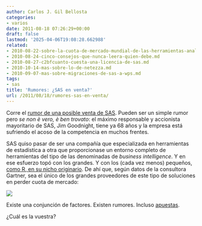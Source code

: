 ```yaml
---
author: Carlos J. Gil Bellosta
categories:
- varios
date: 2011-08-18 07:26:29+00:00
draft: false
lastmod: '2025-04-06T19:08:28.662988'
related:
- 2010-08-22-sobre-la-cuota-de-mercado-mundial-de-las-herramientas-analiticas-de-negocio.md
- 2010-08-24-cinco-consejos-que-nunca-leera-quien-debe.md
- 2010-08-27-c2bfcuanto-cuesta-una-licencia-de-sas.md
- 2010-10-14-mas-sobre-lo-de-netezza.md
- 2010-09-07-mas-sobre-migraciones-de-sas-a-wps.md
tags:
- sas
title: 'Rumores: ¿SAS en venta?'
url: /2011/08/18/rumores-sas-en-venta/
---
```


Corre el [rumor de una posible venta de SAS](http://blogs.the451group.com/techdeals/investment-banking/saying-goodnight-to-a-stand-alone-sas/). Pueden ser un simple rumor pero _se non è vero, è ben trovato_: el máximo responsable y accionista mayoritario de SAS, Jim Goodnight, tiene ya 68 años y la empresa está sufriendo el acoso de la competencia en muchos frentes.

SAS quiso pasar de ser una compañía que especializada en herramientas de estadística a otra que proporcionase un entorno completo de herramientas del tipo de las denominadas de _business intelligence_. Y en ese esfuerzo topó con los grandes. Y con los (cada vez menos) pequeños, [como R, en su nicho originario](http://www.kdnuggets.com/polls/2011/languages-for-data-mining-analytics.html). De ahí que, según datos de la consultora Gartner, sea el único de los grandes proveedores de este tipo de soluciones en perder cuota de mercado:


[![](/wp-uploads/2011/08/gartner-bi-marketshare-2010.jpg)
](/wp-uploads/2011/08/gartner-bi-marketshare-2010.jpg)


Existe una conjunción de factores. Existen rumores. Incluso [apuestas](http://anibalgoicochea.com/2011/08/05/quien-compraria-sas-institute-hp-es-nuestra-apuesta/).

¿Cuál es la vuestra?